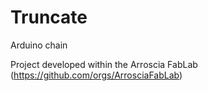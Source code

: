 # Truncate
Arduino chain

Project developed within the Arroscia FabLab
(https://github.com/orgs/ArrosciaFabLab)
